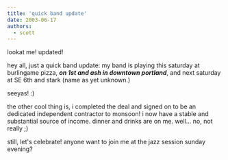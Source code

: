 ```yaml
---
title: 'quick band update'
date: 2003-06-17
authors:
  - scott
---
```


lookat me! updated!

hey all, just a quick band update: my band is playing this saturday at burlingame pizza, _**on 1st and ash in downtown portland**_, and next saturday at SE 6th and stark (name as yet unknown.)

seeyas! :)

the other cool thing is, i completed the deal and signed on to be an dedicated independent contractor to monsoon! i now have a stable and substantial source of income. dinner and drinks are on me. well... no, not really ;)

still, let's celebrate! anyone want to join me at the jazz session sunday evening?
